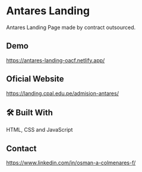 
# Antares Landing

Antares Landing Page made by contract outsourced.


## Demo

https://antares-landing-oacf.netlify.app/

## Oficial Website

https://landing.cpal.edu.pe/admision-antares/

## 🛠 Built With

HTML, CSS and JavaScript


## Contact

https://www.linkedin.com/in/osman-a-colmenares-f/

